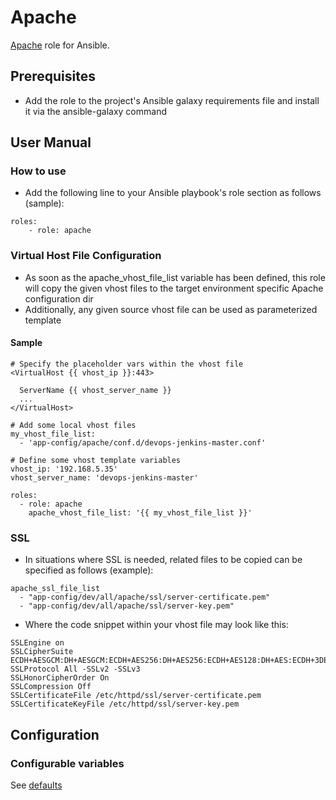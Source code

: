 Apache
======

[Apache](http://httpd.apache.org/) role for Ansible.

## Prerequisites

* Add the role to the project's Ansible galaxy requirements file and install it via the ansible-galaxy command

## User Manual

### How to use

* Add the following line to your Ansible playbook's role section as follows (sample):
```
roles:
    - role: apache
```

### Virtual Host File Configuration

* As soon as the apache_vhost_file_list variable has been defined, this role will copy the given vhost files to the target environment specific Apache configuration dir
* Additionally, any given source vhost file can be used as parameterized template

#### Sample

```
# Specify the placeholder vars within the vhost file
<VirtualHost {{ vhost_ip }}:443>

  ServerName {{ vhost_server_name }}
  ...
</VirtualHost>
```

```
# Add some local vhost files
my_vhost_file_list:
  - 'app-config/apache/conf.d/devops-jenkins-master.conf'

# Define some vhost template variables
vhost_ip: '192.168.5.35'
vhost_server_name: 'devops-jenkins-master'

roles:
  - role: apache
    apache_vhost_file_list: '{{ my_vhost_file_list }}'
```

### SSL

* In situations where SSL is needed, related files to be copied can be specified as follows (example):
```
apache_ssl_file_list
  - "app-config/dev/all/apache/ssl/server-certificate.pem"
  - "app-config/dev/all/apache/ssl/server-key.pem"
```
* Where the code snippet within your vhost file may look like this:
```
SSLEngine on
SSLCipherSuite ECDH+AESGCM:DH+AESGCM:ECDH+AES256:DH+AES256:ECDH+AES128:DH+AES:ECDH+3DES:DH+3DES:RSA+AESGCM:RSA+AES:RSA+3DES:!aNULL:!MD5
SSLProtocol All -SSLv2 -SSLv3
SSLHonorCipherOrder On
SSLCompression Off
SSLCertificateFile /etc/httpd/ssl/server-certificate.pem
SSLCertificateKeyFile /etc/httpd/ssl/server-key.pem
```

## Configuration

### <a name="configVariables"></a>Configurable variables

See [defaults](defaults/main.yml)
